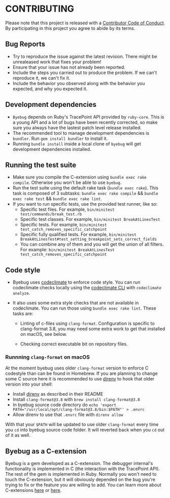 # CONTRIBUTING

Please note that this project is released with a [Contributor Code of
Conduct](code_of_conduct.md). By participating in this project you agree to
abide by its terms.

## Bug Reports

* Try to reproduce the issue against the latest revision. There might be
  unrealeased work that fixes your problem!
* Ensure that your issue has not already been reported.
* Include the steps you carried out to produce the problem. If we can't
  reproduce it, we can't fix it.
* Include the behavior you observed along with the behavior you expected,
  and why you expected it.

## Development dependencies

* `Byebug` depends on Ruby's TracePoint API provided by `ruby-core`. This is a
  young API and a lot of bugs have been recently corrected, so make sure you
  always have the lastest patch level release installed.
* The recommended tool to manage development dependencies is `bundler`. Run
  `gem install bundler` to install it.
* Running `bundle install` inside a local clone of `byebug` will get development
  dependencies installed.

## Running the test suite

* Make sure you compile the C-extension using `bundle exec rake compile`.
  Otherwise you won't be able to use `byebug`.
* Run the test suite using the default rake task (`bundle exec rake`). This
  task is composed of 3 subtasks: `bundle exec rake compile` &&
  `bundle exec rake test` && `bundle exec rake lint`.
* If you want to run specific tests, use the provided test runner, like so:
  * Specific test files. For example, `bin/minitest test/commands/break_test.rb`
  * Specific test classes. For example, `bin/minitest BreakAtLinesTest`
  * Specific tests. For example,
    `bin/minitest test_catch_removes_specific_catchpoint`
  * Specific fully qualified tests. For example,
    `bin/minitest BreakAtLinesTest#test_setting_breakpoint_sets_correct_fields`
  * You can combine any of them and you will get the union of all filters. For
    example: `bin/minitest BreakAtLinesTest
    test_catch_removes_specific_catchpoint`

## Code style

* Byebug uses [codeclimate][] to enforce code style. You can run codeclimate
  checks locally using the [codeclimate CLI][] with `codeclimate analyze`.

* It also uses some extra style checks that are not available in codeclimate.
  You can run those using `bundle exec rake lint`. These tasks are:

  * Linting of c-files using `clang-format`. Configuration is specific to
    clang-format 3.8, you may need some extra work to get that installed on macOS,
    see below.

  * Checking correct executable bit on repository files.

[codeclimate]: https://codeclimate.com/github/deivid-rodriguez/byebug
[codeclimate CLI]: https://github.com/codeclimate/codeclimate

### Runnning `clang-format` on macOS

At the moment byebug uses older `clang-format` version to enforce C codestyle than
can be found in Homebrew. If you are planning to change some C source here it is
recommended to use [direnv][] to hook that older version into your shell:

* Install [direnv][] as described in their README
* Install `clang-format@3.8` with `brew install clang-format@3.8`
* In byebug source code directory do `echo 'export PATH="/usr/local/opt/clang-format@3.8/bin:$PATH"' > .envrc`
* Allow direnv to use that `.envrc` file with `direnv allow`

With that your `$PATH` will be updated to use older `clang-format` every time you `cd`
into byebug source code folder. It will reverted back when you `cd` out of it as well.

[direnv]: https://github.com/direnv/direnv/

## Byebug as a C-extension

Byebug is a gem developed as a C-extension. The debugger internal's
functionality is implemented in C (the interaction with the TracePoint API).
The rest of the gem is implemented in Ruby. Normally you won't need to touch
the C-extension, but it will obviously depended on the bug you're trying to fix
or the feature you are willing to add. You can learn more about C-extensions
[here](http://tenderlovemaking.com/2009/12/18/writing-ruby-c-extensions-part-1.html)
or
[here](http://tenderlovemaking.com/2010/12/11/writing-ruby-c-extensions-part-2.html).
